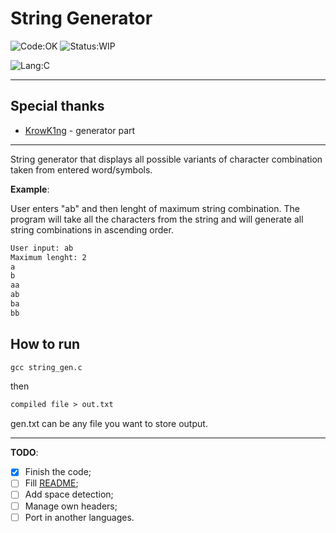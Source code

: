 # String Generator

![Code:OK](https://img.shields.io/badge/Code-OK-yellow?style=flat-square)
![Status:WIP](https://img.shields.io/badge/Status-Done-green?style=flat-square)

![Lang:C](https://img.shields.io/badge/Lang-C-blue?style=flat-square)

---

## Special thanks

- [KrowK1ng](https://github.com/KrowK1ng) - generator part

---

String generator that displays all possible variants of character combination taken from entered word/symbols.

**Example**:

User enters "ab" and then lenght of maximum string combination. The program will take all the characters from the string and will generate all string combinations in ascending order.

```txt
User input: ab
Maximum lenght: 2
a
b
aa
ab
ba
bb
```

## How to run

```txt
gcc string_gen.c
```

then

```txt
compiled file > out.txt
```

gen.txt can be any file you want to store output.

---

**TODO**:

- [x] Finish the code;
- [ ] Fill [README](./README.md);
- [ ] Add space detection;
- [ ] Manage own headers;
- [ ] Port in another languages.
